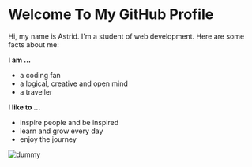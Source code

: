 # Welcome To My GitHub Profile

Hi, my name is Astrid. I'm a student of web development. 
Here are some facts about me: 

**I am ...**
- a coding fan
- a logical, creative and open mind
- a traveller

**I like to ...**
- inspire people and be inspired
- learn and grow every day
- enjoy the journey

![dummy](https://icon-library.com/images/female-profile-icon/female-profile-icon-1.jpg)
